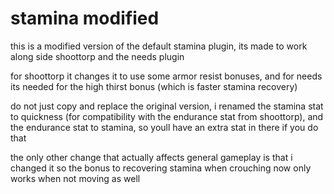 # stamina modified
this is a modified version of the default stamina plugin, its made to work along side shoottorp and the needs plugin

for shoottorp it changes it to use some armor resist bonuses,
and for needs its needed for the high thirst bonus (which is faster stamina recovery)

do not just copy and replace the original version, i renamed the stamina stat to quickness (for compatibility with the endurance stat from shoottorp), and the endurance stat to stamina, so youll have an extra stat in there if you do that

the only other change that actually affects general gameplay is that i changed it so the bonus to recovering stamina when crouching now only works when not moving as well
